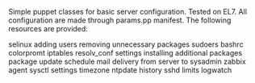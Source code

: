 Simple puppet classes for basic server configuration. Tested on EL7. All configuration are made through params.pp manifest. The following resources are provided:

selinux 
adding users
removing unnecessary packages
sudoers 
bashrc colorpromt
iptables 
resolv_conf settings
installing additional packages
package update schedule
mail delivery from server to sysadmin
zabbix agent
sysctl settings
timezone
ntpdate
history
sshd
limits
logwatch
